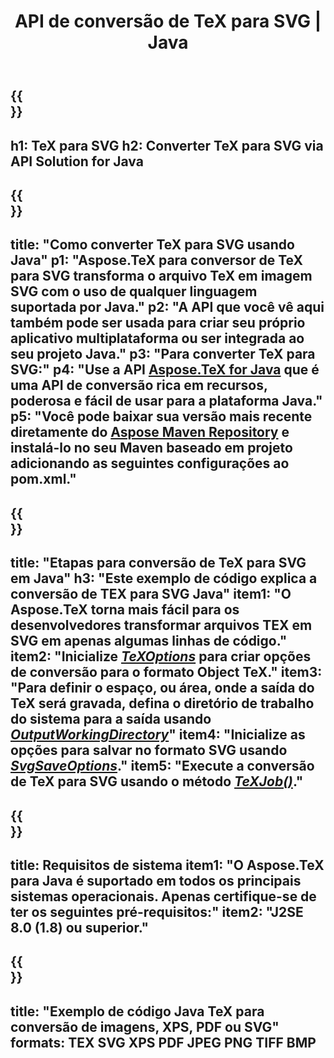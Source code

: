 ﻿---
translation: true
template: /_templates/_conversion-child-java.md
title: API de conversão de TeX para SVG | Java
description: Funcionalidade de conversão de TeX para SVG. Integre esta biblioteca Java local em seu projeto ou use aplicativos multiplataforma para converter TeX em SVG.
keywords: tex para svg api java, integração de tex2svg
url: /java/conversion/tex-to-svg/
family: tex
platformtag: java
feature: conversion
informat: TEX
outformat: SVG
otherformats: BMP PNG JPEG TIFF PDF XPS
---

{{<section banner>}}
---
h1: TeX para SVG
h2: Converter TeX para SVG via API Solution for Java
---

{{<section overview>}}
---
title: "Como converter TeX para SVG usando Java"
p1: "Aspose.TeX para conversor de TeX para SVG transforma o arquivo TeX em imagem SVG com o uso de qualquer linguagem suportada por Java."
p2: "A API que você vê aqui também pode ser usada para criar seu próprio aplicativo multiplataforma ou ser integrada ao seu projeto Java."
p3: "Para converter TeX para SVG:"
p4: "Use a API [Aspose.TeX for Java](https://products.aspose.com/tex/java) que é uma API de conversão rica em recursos, poderosa e fácil de usar para a plataforma Java."
p5: "Você pode baixar sua versão mais recente diretamente do [Aspose Maven Repository](https://repository.aspose.com/tex/) e instalá-lo no seu Maven baseado em projeto adicionando as seguintes configurações ao pom.xml."
---

{{<section feature1>}}
---
title: "Etapas para conversão de TeX para SVG em Java"
h3: "Este exemplo de código explica a conversão de TEX para SVG Java"
item1: "O Aspose.TeX torna mais fácil para os desenvolvedores transformar arquivos TEX em SVG em apenas algumas linhas de código."
item2: "Inicialize [*TeXOptions*](https://reference.aspose.com/tex/java/com.aspose.tex/TeXOptions) para criar opções de conversão para o formato Object TeX."
item3: "Para definir o espaço, ou área, onde a saída do TeX será gravada, defina o diretório de trabalho do sistema para a saída usando [*OutputWorkingDirectory*](https://reference.aspose.com/tex/java/com.aspose.tex/TeXOptions#getOutputWorkingDirectory--)"
item4: "Inicialize as opções para salvar no formato SVG usando [*SvgSaveOptions*](https://reference.aspose.com/tex/java/com.aspose.tex.rendering/SvgSaveOptions)."
item5: "Execute a conversão de TeX para SVG usando o método [*TeXJob()*](https://reference.aspose.com/tex/java/com.aspose.tex/TeXJob)."
---

{{<section feature2>}}
---
title: Requisitos de sistema
item1: "O Aspose.TeX para Java é suportado em todos os principais sistemas operacionais. Apenas certifique-se de ter os seguintes pré-requisitos:"
item2: "J2SE 8.0 (1.8) ou superior."
---

{{<section widget>}}
---
title: "Exemplo de código Java TeX para conversão de imagens, XPS, PDF ou SVG"
formats: TEX SVG XPS PDF JPEG PNG TIFF BMP
---
